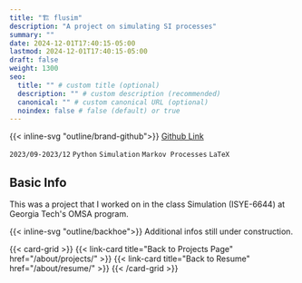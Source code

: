 ```yaml
---
title: "🏗️ flusim"
description: "A project on simulating SI processes"
summary: ""
date: 2024-12-01T17:40:15-05:00
lastmod: 2024-12-01T17:40:15-05:00
draft: false
weight: 1300
seo:
  title: "" # custom title (optional)
  description: "" # custom description (recommended)
  canonical: "" # custom canonical URL (optional)
  noindex: false # false (default) or true
---
```


{{< inline-svg "outline/brand-github">}} [Github Link](https://github.com/ZebraAlgebra/flusim)

`2023/09-2023/12` `Python` `Simulation` `Markov Processes` `LaTeX`

## Basic Info

This was a project that I worked on in the class Simulation (ISYE-6644) at Georgia Tech's OMSA program.

{{< inline-svg "outline/backhoe">}} Additional infos still under construction.

<!--### The Idea-->
<!---->
<!--### My contributions-->
<!---->
<!--### Some Screenshots-->
<!---->
<!--## Final Thoughts-->
<!---->

{{< card-grid >}}
{{< link-card title="Back to Projects Page" href="/about/projects/" >}}
{{< link-card title="Back to Resume" href="/about/resume/" >}}
{{< /card-grid >}}
